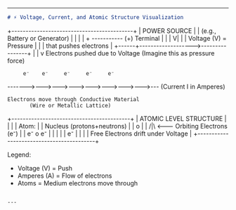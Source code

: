 
---

```markdown
# ⚡ Voltage, Current, and Atomic Structure Visualization

```
+-------------------------------------------+
|               POWER SOURCE                |
|          (e.g., Battery or Generator)     |
|                                           |
|      + ----------- (+) Terminal           |
|      |                                   V|
|      |     Voltage (V) = Pressure         |
|      |     that pushes electrons          |
+------+------------------->----------------+
       |
       |
       v
     Electrons pushed due to Voltage
     (Imagine this as pressure force)

         e⁻    e⁻     e⁻     e⁻     e⁻
 ------->--->--->--->--->--->--->--->---   (Current I in Amperes)

    Electrons move through Conductive Material
           (Wire or Metallic Lattice)

+------------------------------------------+
|         ATOMIC LEVEL STRUCTURE           |
|                                          |
|     Atom:                                |
|        Nucleus (protons+neutrons)        |
|        o                                |
|       /|\  <--- Orbiting Electrons (e⁻)  |
|      e⁻ o e⁻                             |
|         |                                |
|        e⁻                                |
|                                          |
|  Free Electrons drift under Voltage      |
+------------------------------------------+

Legend:
- Voltage (V) = Push
- Amperes (A) = Flow of electrons
- Atoms = Medium electrons move through
```

---
